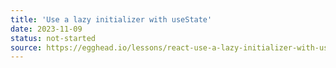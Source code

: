 ```yaml
---
title: 'Use a lazy initializer with useState'
date: 2023-11-09
status: not-started
source: https://egghead.io/lessons/react-use-a-lazy-initializer-with-usestate
---
```

